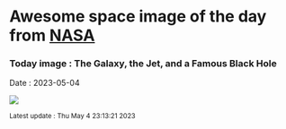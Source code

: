 
# Awesome space image of the day from [NASA](https://api.nasa.gov/)

### Today image : The Galaxy, the Jet, and a Famous Black Hole
Date : 2023-05-04

![](https://apod.nasa.gov/apod/image/2305/pia23122c-16_1067.jpg)

<small>Latest update : Thu May  4 23:13:21 2023</small>
        